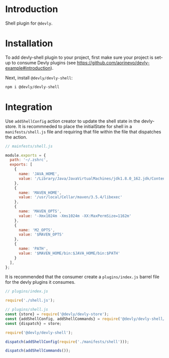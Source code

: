 # Introduction

Shell plugin for `@devly`.

# Installation

To add devly-shell plugin to your project, first make sure your project is set-up to consume Devly plugins (see https://github.com/aorinevo/devly-example#introduction).


Next, install `@devly/devly-shell`:

```bash
npm i @devly/devly-shell
```

# Integration

Use `addShellConfig` action creator to update the shell state in the devly-store.  It is recommneded to place the initialState for shell in a `manifests/shell.js` file and requiring that file within the file that dispatches the action.

```js
// mainfests/shell.js

module.exports = {
  path: '~/.zshrc',
  exports: [
    {
      name: 'JAVA_HOME',
      value: '/Library/Java/JavaVirtualMachines/jdk1.8.0_162.jdk/Contents/Home'
    },
    {
      name: 'MAVEN_HOME',
      value: '/usr/local/Cellar/maven/3.5.4/libexec'
    },
    {
      name: 'MAVEN_OPTS',
      value: '-Xmx1024m -Xms1024m -XX:MaxPermSize=1162m'
    },
    {
      name: 'M2_OPTS',
      value: '$MAVEN_OPTS'
    },
    {
      name: 'PATH',
      value: '$MAVEN_HOME/bin:$JAVA_HOME/bin:$PATH'
    }
  ],
};
```

It is recommended that the consumer create a `plugins/index.js` barrel file for the devly plugins it consumes.

```js
// plugins/index.js

require('./shell.js');

// plugins/shell.js
const {store} = require('@devly/devly-store');
const {addShellConfig, addShellCommands} = require('@devly/devly-shell/actions');
const {dispatch} = store;

require('@devly/devly-shell');

dispatch(addShellConfig(require('./manifests/shell')));

dispatch(addShellCommands());
```
